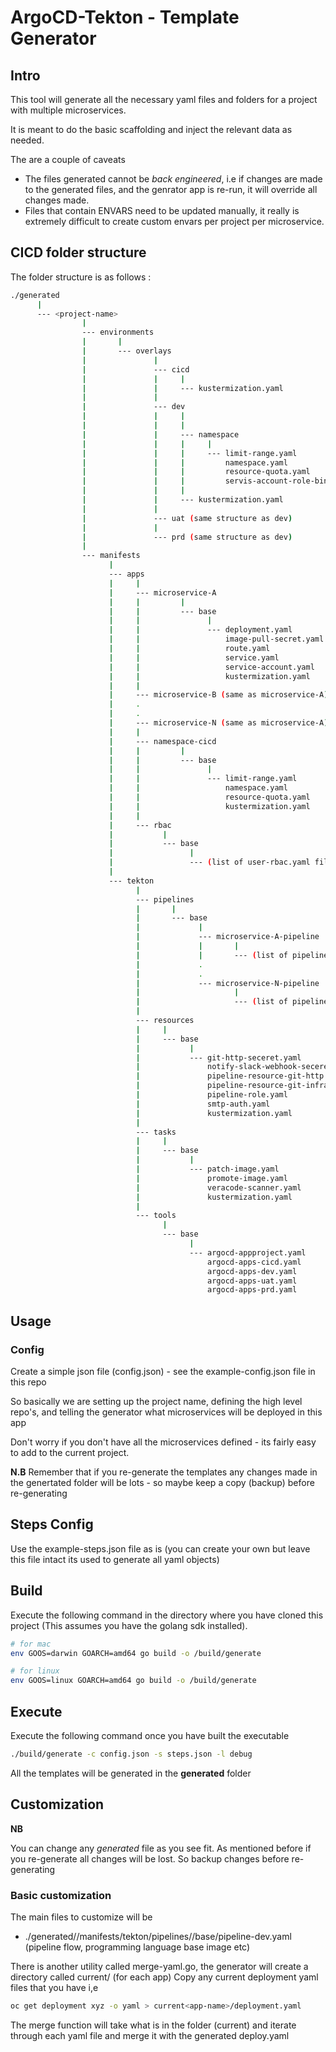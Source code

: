 # ArgoCD-Tekton - Template Generator

## Intro

This tool will generate all the necessary yaml files and folders for a project with multiple microservices.

It is meant to do the basic scaffolding and inject the relevant data as needed. 

The are a couple of caveats

- The files generated cannot be *back engineered*, i.e if changes are made to the generated files, and the genrator app is re-run, it will override all changes made.
- Files that contain ENVARS need to be updated manually, it really is extremely difficult to create custom envars per project per microservice.

## CICD folder structure

The folder structure is as follows :

```bash
./generated
      |
      --- <project-name>
                |
                --- environments
                |       |
                |       --- overlays
                |               |
                |               --- cicd
                |               |     |
                |               |     --- kustermization.yaml
                |               |
                |               --- dev
                |               |     |
                |               |     |
                |               |     --- namespace
                |               |     |     |
                |               |     |     --- limit-range.yaml
                |               |     |         namespace.yaml
                |               |     |         resource-quota.yaml
                |               |     |         servis-account-role-binding.yaml
                |               |     |
                |               |     --- kustermization.yaml
                |               |
                |               --- uat (same structure as dev)
                |               |
                |               --- prd (same structure as dev)
                |
                --- manifests
                      |
                      --- apps
                      |     |
                      |     --- microservice-A
                      |     |         |
                      |     |         --- base
                      |     |               |
                      |     |               --- deployment.yaml
                      |     |                   image-pull-secret.yaml
                      |     |                   route.yaml
                      |     |                   service.yaml
                      |     |                   service-account.yaml
                      |     |                   kustermization.yaml
                      |     |
                      |     --- microservice-B (same as microservice-A)
                      |     .
                      |     .
                      |     --- microservice-N (same as microservice-A)
                      |     |
                      |     --- namespace-cicd
                      |     |         |
                      |     |         --- base
                      |     |               |
                      |     |               --- limit-range.yaml
                      |     |                   namespace.yaml
                      |     |                   resource-quota.yaml
                      |     |                   kustermization.yaml
                      |     |
                      |     --- rbac
                      |           |
                      |           --- base
                      |                 |
                      |                 --- (list of user-rbac.yaml files)
                      |
                      --- tekton
                            |
                            --- pipelines
                            |       |
                            |       --- base
                            |             |
                            |             --- microservice-A-pipeline
                            |             |       |    
                            |             |       --- (list of pipeline files)
                            |             .
                            |             .
                            |             --- microservice-N-pipeline
                            |                     |    
                            |                     --- (list of pipeline files)
                            |
                            --- resources
                            |     |
                            |     --- base
                            |           |
                            |           --- git-http-seceret.yaml
                            |               notify-slack-webhook-seceret.yaml
                            |               pipeline-resource-git-http.yaml
                            |               pipeline-resource-git-infra-http.yaml
                            |               pipeline-role.yaml
                            |               smtp-auth.yaml
                            |               kustermization.yaml
                            |
                            --- tasks
                            |     |
                            |     --- base
                            |           |
                            |           --- patch-image.yaml
                            |               promote-image.yaml
                            |               veracode-scanner.yaml
                            |               kustermization.yaml
                            |
                            --- tools
                                  |
                                  --- base
                                        |
                                        --- argocd-appproject.yaml
                                            argocd-apps-cicd.yaml
                                            argocd-apps-dev.yaml
                                            argocd-apps-uat.yaml
                                            argocd-apps-prd.yaml
```
            
## Usage

### Config

Create a simple json file (config.json) - see the example-config.json file in this repo

So basically we are setting up the project name, defining the high level repo's, 
and telling the generator what microservices will be deployed in this app

Don't worry if you don't have all the microservices defined - 
its fairly easy to add to the current project.

**N.B** Remember that if you re-generate the templates any changes made 
in the genertated folder will be lots - so maybe keep a copy (backup) before re-generating

## Steps Config

Use the example-steps.json file as is (you can create your own but leave this file intact its used to generate all yaml objects)

## Build  
Execute the following command in the directory where you have cloned this project
(This assumes you have the golang sdk installed).

```bash
# for mac
env GOOS=darwin GOARCH=amd64 go build -o /build/generate

# for linux
env GOOS=linux GOARCH=amd64 go build -o /build/generate
```

## Execute  
Execute the following command once you have built the executable

```bash
./build/generate -c config.json -s steps.json -l debug

```

All the templates will be generated in the **generated** folder

## Customization

**NB**

You can change any *generated* file as you see fit. As mentioned before if you re-generate all changes will be lost. So backup changes before re-generating

### Basic customization

The main files to customize will be

- ./generated/<project>/manifests/tekton/pipelines/<application>/base/pipeline-dev.yaml (pipeline flow, programming language base image etc)

There is another utility called merge-yaml.go, the generator will create a directory called current/<app> (for each app)
Copy any current deployment yaml files that you have i,e 

```bash
oc get deployment xyz -o yaml > current<app-name>/deployment.yaml
```

The merge function will take what is in the folder (current) and iterate through each yaml file and merge it with the generated deploy.yaml




